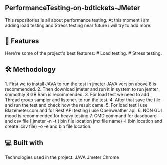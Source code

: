 <h2>PerformanceTesting-on-bdtickets-JMeter</h2> 
<p>This repositories is all about performance testing. At this moment i am adding load testing and Stress testing near future i will try to add more.</p>
 
 
<h2>🧐 Features </h2>
<p>
  Here're some of the project's best features:
# Load testing.
# Stress testing.
</p>

<h2>🛠️ Methodology</h2>
<p>
  1. First we to install JAVA to run the test in jmeter JAVA version above 8 is recommended.
  2. Then download jmeter and run it in system to run jemter smmothly 8 GB Ram is recommended.
3. For load test we need to add Thread group sampler and listener. to run the test.
4. After that save the file and run the test and check how the result came.
5. For load test i use Blazemeter.com and for Rest API testing i use Openweather api.
6. NON GUI mood is recommended for heavy testing
7. CMD command for dasdboard and csv file [ jmeter -n -t ( bin file location jmx file name) -l (bin location and create .csv file) -o -e and bin file location.
</p>

<h2>💻 Built with </h2>
<p>
  Technologies used in the project:
JAVA
Jmeter
Chrome
</p>
